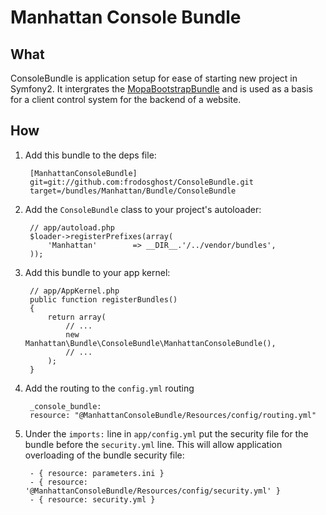 # Manhattan Console Bundle

## What
ConsoleBundle is application setup for ease of starting new project in Symfony2. It intergrates the [MopaBootstrapBundle](https://github.com/phiamo/MopaBootstrapBundle) and is used as a basis for a client control system for the backend of a website.

## How
1. Add this bundle to the deps file:

        [ManhattanConsoleBundle]
        git=git://github.com:frodosghost/ConsoleBundle.git
        target=/bundles/Manhattan/Bundle/ConsoleBundle

2. Add the `ConsoleBundle` class to your project's autoloader:

        // app/autoload.php
        $loader->registerPrefixes(array(
            'Manhattan'        => __DIR__.'/../vendor/bundles',
        ));

3. Add this bundle to your app kernel:

        // app/AppKernel.php
        public function registerBundles()
        {
            return array(
                // ...
                new Manhattan\Bundle\ConsoleBundle\ManhattanConsoleBundle(),
                // ...
            );
        }

4. Add the routing to the `config.yml` routing

        _console_bundle:
        resource: "@ManhattanConsoleBundle/Resources/config/routing.yml"

5. Under the `imports:` line in `app/config.yml` put the security file for the bundle before the `security.yml` line. This will allow application overloading of the bundle security file:

        - { resource: parameters.ini }
        - { resource: '@ManhattanConsoleBundle/Resources/config/security.yml' }
        - { resource: security.yml }
